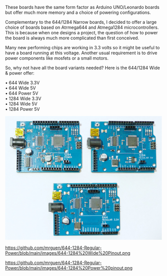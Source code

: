 These boards have the same form factor as Arduino UNO/Leonardo boards but offer much more memory and a choice of powering configurations.

Complementary to the 644/1284 Narrow boards, I decided to offer a large choice of boards based on Atrmega644 and Atmega1284 microcontrollers. This is because when one designs a project, the question of how to power the board is always much more complicated than first conceived.  

Many new performing chips are working in 3.3 volts so it might be useful to have a board running at this voltage. Another usual requirement is to drive power components like mosfets or a small motors. 

So, why not have all the board variants needed? Here is the 644/1284 Wide & power offer:

•	644 Wide 3.3V  
•	644 Wide 5V  
•	644 Power 5V  
•	1284 Wide 3.3V  
•	1284 Wide 5V  
•	1284 Power 5V  

![image](https://github.com/mrguen/644-1284-Regular-Power/blob/main/images/3%20variants.jpg)

https://github.com/mrguen/644-1284-Regular-Power/blob/main/images/644-1284%20Wide%20Pinout.png

https://github.com/mrguen/644-1284-Regular-Power/blob/main/images/644-1284%20Power%20pinout.png
